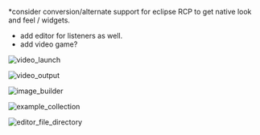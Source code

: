 *consider conversion/alternate support for eclipse RCP to get native look and feel / widgets.
* add editor for listeners as well.
* add video game?

![video_launch](https://github.com/user-attachments/assets/1a8eff64-7255-44c6-b4c2-283b87ca014a)


![video_output](https://github.com/user-attachments/assets/1bd73912-4c0f-47c5-964e-ade74c5ab094)

![image_builder](https://github.com/user-attachments/assets/bef1a429-8505-4946-82d6-2f13d8e3237b)

![example_collection](https://github.com/user-attachments/assets/497d46c3-a491-418a-8095-14ad6ca39aeb)

![editor_file_directory](https://github.com/user-attachments/assets/03faf10f-9b9f-4a96-a454-ad3d3e145af7)
